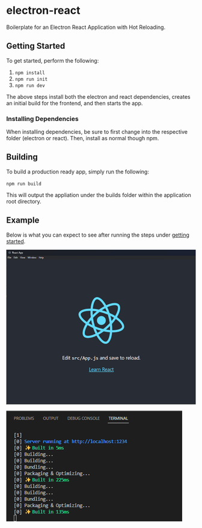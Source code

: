 # electron-react

Boilerplate for an Electron React Application with Hot Reloading.

## Getting Started

To get started, perform the following:

1. `npm install`
2. `npm run init`
3. `npm run dev`

The above steps install both the electron and react dependencies, creates an initial build for the frontend, and then starts the app. 

### Installing Dependencies

When installing dependencies, be sure to first change into the respective folder (electron or react). Then, install as normal though npm.

## Building

To build a production ready app, simply run the following:

`npm run build`

This will output the appliation under the builds folder within the application root directory.

## Example

Below is what you can expect to see after running the steps under [getting started](#getting-started).

![image](docs/1-compressed.png)

![image](docs/2-compressed.png)